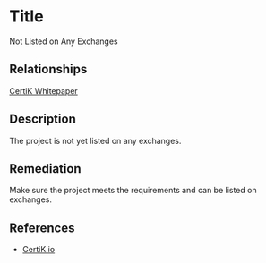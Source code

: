# Title 
Not Listed on Any Exchanges

## Relationships 
[CertiK Whitepaper](https://certik.foundation/whitepaper)

## Description 
The project is not yet listed on any exchanges.

## Remediation
Make sure the project meets the requirements and can be listed on exchanges.

## References 
* [CertiK.io](https://certik.io)
